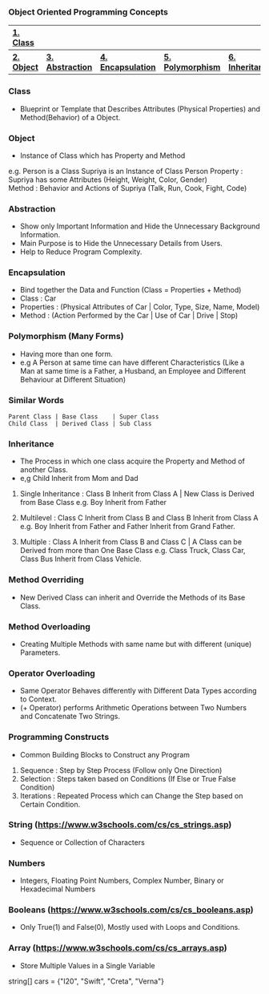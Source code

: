 ### Object Oriented Programming Concepts

<table>
  <tr><th align=left><a href= "class">1. Class</a></th></tr>
<th align=left><a href= "obj">2. Object</a></th>
<th align=left><a href= "abs">3. Abstraction</a></th>
<th align=left><a href= "enc">4. Encapsulation</a></th>
<th align=left><a href= "poly">5. Polymorphism</a></th>
<th align=left><a href= "inh">6. Inheritance</a></th></tr>
</table>

### Class 
- Blueprint or Template that Describes Attributes (Physical Properties) and Method(Behavior) of a Object.

### Object 
- Instance of Class which has Property and Method

e.g. Person is a Class 
     Supriya is an Instance of Class Person
     Property : Supriya has some Attributes (Height, Weight, Color, Gender)    
     Method : Behavior and Actions of Supriya (Talk, Run, Cook, Fight, Code)

### Abstraction
- Show only Important Information and Hide the Unnecessary Background Information.
- Main Purpose is to Hide the Unnecessary Details from Users.
- Help to Reduce Program Complexity.

### Encapsulation 
- Bind together the Data and Function (Class = Properties + Method)
- Class : Car
- Properties : (Physical Attributes of Car | Color, Type, Size, Name, Model)
- Method : (Action Performed by the Car | Use of Car | Drive | Stop)

### Polymorphism (Many Forms)
- Having more than one form.
- e.g A Person at same time can have different Characteristics
(Like a Man at same time is a Father, a Husband, an Employee and Different Behaviour at Different Situation)

### Similar Words
    Parent Class | Base Class    | Super Class
    Child Class  | Derived Class | Sub Class

### Inheritance 
- The Process in which one class acquire the Property and Method of another Class.
- e,g Child Inherit from Mom and Dad

1. Single Inheritance : Class B Inherit from Class A | New Class is Derived from Base Class
e.g. Boy Inherit from Father

2. Multilevel :  Class C Inherit from Class B and Class B Inherit from Class A
e.g. Boy Inherit from Father and Father Inherit from Grand Father.

3. Multiple : Class A Inherit from Class B and Class C | A Class can be Derived from more than One Base Class
e.g. Class Truck, Class Car, Class Bus Inherit from Class Vehicle.

### Method Overriding
- New Derived Class can inherit and Override the Methods of its Base Class.

### Method Overloading 
- Creating Multiple Methods with same name but with different (unique) Parameters.

### Operator Overloading
- Same Operator Behaves differently with Different Data Types according to Context.
- (+ Operator) performs Arithmetic Operations between Two Numbers and Concatenate Two Strings.

### Programming Constructs
- Common Building Blocks to Construct any Program

1. Sequence : Step by Step Process (Follow only One Direction)
2. Selection : Steps taken based on Conditions (If Else or True False Condition)
3. Iterations : Repeated Process which can Change the Step based on Certain Condition.

### String (https://www.w3schools.com/cs/cs_strings.asp)
- Sequence or Collection of Characters

### Numbers 
- Integers, Floating Point Numbers, Complex Number, Binary or Hexadecimal Numbers

### Booleans (https://www.w3schools.com/cs/cs_booleans.asp)
- Only True(1) and False(0), Mostly used with Loops and Conditions.

### Array (https://www.w3schools.com/cs/cs_arrays.asp)
- Store Multiple Values in a Single Variable 

string[] cars = {"I20", "Swift", "Creta", "Verna"}


